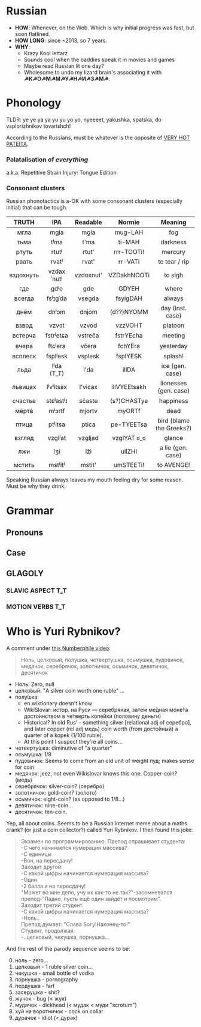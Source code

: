 Russian
=======

* **HOW**: Whenever, on the Web. Which is why initial progress was fast, but soon flatlined.
* **HOW LONG**: since ~2013, so 7 years.
* **WHY**:
    * Krazy Kool lettarz
    * Sounds cool when the baddies speak it in movies and games
    * Maybe read Russian lit one day?
    * Wholesome to undo my lizard brain's associating it with **☭К☭О☭М☭М☭У☭Н☭И☭З☭М☭**.
    
# Phonology
TLDR: ye ye ya ya yu yu yo yo, nyeeeet, yakushka, spatska, do vsplorizhnikov tovarishch!

According to the Russians, must be whatever is the opposite of [VERY HOT PATEITA](https://www.youtube.com/watch?v=-2LaVuvCj-I).

### Palatalisation of *everything*
a.k.a. Repetitive Strain Injury: Tongue Edition

### Consonant clusters
Russian phonotactics is a-OK with some consonant clusters (especially initial) that can be tough.

| TRUTH     | IPA   | Readable   | Normie    | Meaning
|:---------:|:-----:|:----------:|:---------:|:--------:
| мгла      | mgla  | mgla       | mug-LAH   | fog
| тьма      | tʲma  | t'ma       | ti-MAH    | darkness
| ртуть     | rtutʲ | rtut'      | rrr-TOOTi!| mercury
| рвать     | rvatʲ | rvat'      | rr-VATi   | to tear / rip
| вздохнуть | vzdaxˈnutʲ | vzdoxnut' | VZDakhNOOTi | to sigh
| где       | gdʲe  | gde        | GDYEH     | where
| всегда    | fsʲɪgˈda | vsegda  | fsyigDAH  | always
| днём      | dnʲɔm | dnjom      | (d??)NYOMM | day (inst. case)
| взвод     | vzvɔt | vzvod      | vzzVOHT   | platoon
| встерча   | fstrʲetɕa | vstreča | fstrYEcha | meeting
| вчера     | ftɕʲera | včera    | fchYEra   | yesterday
| всплеск   | fsplʲesk | vsplesk | fsplYESK  | splash!
| льда      | lʲda (T_T) | l'da    | illDA    | ice (gen. case)
| львицах   | lʲvʲitsax | l'vicax  | illVYEEtsakh | lionesses (gen. case)
| счастье   | stɕʲastʲɪ | sčaste   | (s?)CHASTye | happiness
| мёртв     | mʲɔrtf | mjortv  | myORTf | dead
| птица     | ptʲitsa | ptica  | pe-TYEETsa | bird (blame the Greeks?)
| взгляд    | vzglʲat | vzgljad | vzglYAT ಠ_ಠ | glance
| лжи       | lʒɨ | lži | ullZHI | a lie (gen. case)
| мстить    | mstʲitʲ | mstit' | umSTEETi! | to AVENGE!

Speaking Russian always leaves my mouth feeling dry for some reason. Must be why they drink.

# Grammar

## Pronouns

## Case

## GLAGOLY

### SLAVIC ASPECT T_T

### MOTION VERBS T_T

# Who is Yuri Rybnikov?
A comment under [this Numberphile video](https://www.youtube.com/watch?v=HJ_PP5rqLg0):
> Ноль, целковый, полушка, четвертушка, осьмушка, пудовичок, медячок, серебрячок, золотничок, осьмичок, девятичок, десятичок

* Ноль: Zero, null
* целко́вый: "A silver coin worth one ruble" ...
* полу́шка:
    - en.wiktionary doesn't know
    - WikiSlovar: истор. на Руси — серебряная, зате́м ме́дная моне́та досто́инством в че́тверть копе́йки (половину деньги)
    - Historical? In old Rus' - something silver [relational adj of серебро́], and later copper (rel adj медь) coin worth (from досто́йный) a quarter of a kopek (1/100 ruble).
    - At this point I suspect they're all coins...
* четверту́шка: diminutive of "a quarter"
* осьму́шка: 1/8
* пудовичо́к: Seems to come from an old unit of weight пуд; makes sense for coin
* медячок: jeez, not even Wikislovar knows this one. Copper-coin? (медь)
* серебрячок: silver-coin? (серебро)
* золотничок: gold-coin? (зо́лото)
* осьмичок: eight-coin? (as opposed to 1/8...)
* девятичок: nine-coin...
* десятичок: ten-coin.

Yep, all about coins. Seems to be a Russian internet meme about a maths crank? (or just a coin collector?) called Yuri Rybnikov. I then found this joke:

> Экзамен по программированию. Препод спрашивает студента:  
> -С чего начинается нумерация массива?  
> -С единицы  
> -Вон, на пересдачу!  
> Заходит другой.  
> -С какой цифры начинается нумерация массива?  
> -Один  
> -2 балла и на пересдачу!  
> "Может во мне дело, учу их как-то не так?"-засомневался препод-"Ладно, пусть ещё один зайдёт и посмотрим".  
> Заходит третий студент.  
> -С какой цифры начинается нумерация массива?  
> -Ноль..  
> Препод думает: "Слава Богу!Наконец-то!"  
> Студент, продолжая:  
> -..целковый, чекушка, порнушка...  

And the rest of the parody sequence seems to be:

0. ноль - zero...
1. целковый - 1 ruble silver coin...
2. чекушка - small bottle of vodka
3. порнушка - pornography
4. пердушка - fart
5. засерушка - shit?
6. жучок - bug (< жук)
7. мудачок - dickhead (< мудак < муди "scrotum")
8. хуй на воротничок - cock on collar
9. дурачок - idiot (< дурак)
